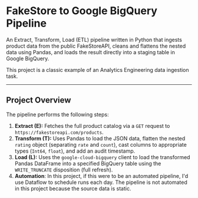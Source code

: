 # FakeStore to Google BigQuery Pipeline

An Extract, Transform, Load (ETL) pipeline written in Python that ingests product data from the public FakeStoreAPI, cleans and flattens the nested data using Pandas, and loads the result directly into a staging table in Google BigQuery.

This project is a classic example of an Analytics Engineering data ingestion task.

---

## Project Overview

The pipeline performs the following steps:

1.  **Extract (E):** Fetches the full product catalog via a `GET` request to `https://fakestoreapi.com/products`.
2.  **Transform (T):** Uses Pandas to load the JSON data, flatten the nested `rating` object (separating `rate` and `count`), cast columns to appropriate types (`Int64`, `float`), and add an audit timestamp.
3.  **Load (L):** Uses the `google-cloud-bigquery` client to load the transformed Pandas DataFrame into a specified BigQuery table using the `WRITE_TRUNCATE` disposition (full refresh).
4.  **Automation**: In this project, if this were to be an automated pipeline, I'd use Dataflow to schedule runs each day. The pipeline is not automated in this project because the source data is static.

